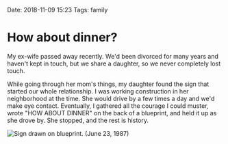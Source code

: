 Date: 2018-11-09 15:23
Tags: family


# How about dinner?

My ex-wife passed away recently. We'd been divorced for many years and haven't kept in touch, but we share a daughter, so we never completely lost touch.

While going through her mom's things, my daughter found the sign that started our whole relationship. I was working construction in her neighborhood at the time. She would drive by a few times a day and we'd make eye contact. Eventually, I gathered all the courage I could muster, wrote "HOW ABOUT DINNER" on the back of a blueprint, and held it up as she drove by. She stopped, and the rest is history.

![Sign drawn on blueprint. (June 23, 1987)](https://www.baty.blog/_img/2018/2018-11-09_how-about-dinner.png)

